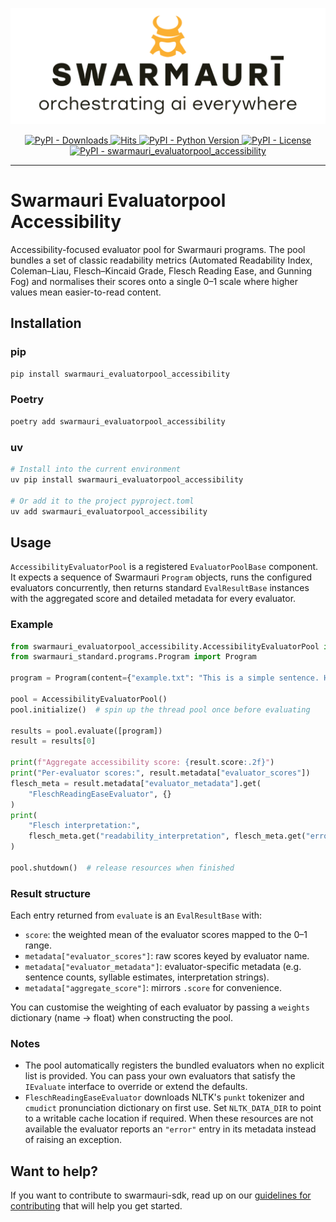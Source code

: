 ![Swarmauri Logo](https://github.com/swarmauri/swarmauri-sdk/blob/3d4d1cfa949399d7019ae9d8f296afba773dfb7f/assets/swarmauri.brand.theme.svg)

<p align="center">
    <a href="https://pypi.org/project/swarmauri_evaluatorpool_accessibility/">
        <img src="https://img.shields.io/pypi/dm/swarmauri_evaluatorpool_accessibility" alt="PyPI - Downloads"/>
    </a>
    <a href="https://hits.sh/github.com/swarmauri/swarmauri-sdk/tree/master/pkgs/standards/swarmauri_evaluatorpool_accessibility/">
        <img alt="Hits" src="https://hits.sh/github.com/swarmauri/swarmauri-sdk/tree/master/pkgs/standards/swarmauri_evaluatorpool_accessibility.svg"/>
    </a>
    <a href="https://pypi.org/project/swarmauri_evaluatorpool_accessibility/">
        <img src="https://img.shields.io/pypi/pyversions/swarmauri_evaluatorpool_accessibility" alt="PyPI - Python Version"/>
    </a>
    <a href="https://pypi.org/project/swarmauri_evaluatorpool_accessibility/">
        <img src="https://img.shields.io/pypi/l/swarmauri_evaluatorpool_accessibility" alt="PyPI - License"/>
    </a>
    <a href="https://pypi.org/project/swarmauri_evaluatorpool_accessibility/">
        <img src="https://img.shields.io/pypi/v/swarmauri_evaluatorpool_accessibility?label=swarmauri_evaluatorpool_accessibility&color=green" alt="PyPI - swarmauri_evaluatorpool_accessibility"/>
    </a>
</p>

---

# Swarmauri Evaluatorpool Accessibility

Accessibility-focused evaluator pool for Swarmauri programs. The pool bundles a
set of classic readability metrics (Automated Readability Index, Coleman–Liau,
Flesch–Kincaid Grade, Flesch Reading Ease, and Gunning Fog) and normalises their
scores onto a single 0–1 scale where higher values mean easier-to-read content.

## Installation

### pip

```bash
pip install swarmauri_evaluatorpool_accessibility
```

### Poetry

```bash
poetry add swarmauri_evaluatorpool_accessibility
```

### uv

```bash
# Install into the current environment
uv pip install swarmauri_evaluatorpool_accessibility

# Or add it to the project pyproject.toml
uv add swarmauri_evaluatorpool_accessibility
```

## Usage

`AccessibilityEvaluatorPool` is a registered `EvaluatorPoolBase` component. It
expects a sequence of Swarmauri `Program` objects, runs the configured
evaluators concurrently, then returns standard `EvalResultBase` instances with
the aggregated score and detailed metadata for every evaluator.

### Example

```python
from swarmauri_evaluatorpool_accessibility.AccessibilityEvaluatorPool import AccessibilityEvaluatorPool
from swarmauri_standard.programs.Program import Program

program = Program(content={"example.txt": "This is a simple sentence. Here is another one."})

pool = AccessibilityEvaluatorPool()
pool.initialize()  # spin up the thread pool once before evaluating

results = pool.evaluate([program])
result = results[0]

print(f"Aggregate accessibility score: {result.score:.2f}")
print("Per-evaluator scores:", result.metadata["evaluator_scores"])
flesch_meta = result.metadata["evaluator_metadata"].get(
    "FleschReadingEaseEvaluator", {}
)
print(
    "Flesch interpretation:",
    flesch_meta.get("readability_interpretation", flesch_meta.get("error", "not available")),
)

pool.shutdown()  # release resources when finished
```

### Result structure

Each entry returned from `evaluate` is an `EvalResultBase` with:

- `score`: the weighted mean of the evaluator scores mapped to the 0–1 range.
- `metadata["evaluator_scores"]`: raw scores keyed by evaluator name.
- `metadata["evaluator_metadata"]`: evaluator-specific metadata (e.g. sentence
  counts, syllable estimates, interpretation strings).
- `metadata["aggregate_score"]`: mirrors `.score` for convenience.

You can customise the weighting of each evaluator by passing a `weights`
dictionary (name → float) when constructing the pool.

### Notes

- The pool automatically registers the bundled evaluators when no explicit list
  is provided. You can pass your own evaluators that satisfy the `IEvaluate`
  interface to override or extend the defaults.
- `FleschReadingEaseEvaluator` downloads NLTK's `punkt` tokenizer and
  `cmudict` pronunciation dictionary on first use. Set `NLTK_DATA_DIR` to point
  to a writable cache location if required. When these resources are not
  available the evaluator reports an `"error"` entry in its metadata instead of
  raising an exception.

## Want to help?

If you want to contribute to swarmauri-sdk, read up on our [guidelines for contributing](https://github.com/swarmauri/swarmauri-sdk/blob/master/contributing.md) that will help you get started.

